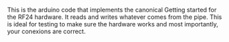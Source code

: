 This is the arduino code that implements the canonical Getting started for the
RF24 hardware. It reads and writes whatever comes from the pipe. This is ideal
for testing to make sure the hardware works and most importantly, your conexions
are correct.
